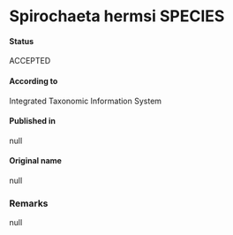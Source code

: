 Spirochaeta hermsi SPECIES
=======

#### Status
ACCEPTED

#### According to
Integrated Taxonomic Information System

#### Published in
null

#### Original name
null

### Remarks
null